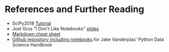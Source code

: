 # References and Further Reading

* SciPy2018 [Tutorial](https://github.com/jupyterlab/scipy2018-jupyterlab-tutorial)
* Joel Grus "I Don't Like Notebooks" [slides](https://t.co/30peBFwTbv)
* [Markdown cheat sheet](https://medium.com/ibm-data-science-experience/markdown-for-jupyter-notebooks-cheatsheet-386c05aeebed)
* [Github repository including notebooks](https://github.com/jakevdp/PythonDataScienceHandbook) for Jake Vanderplas' Python Data Science Handbook
